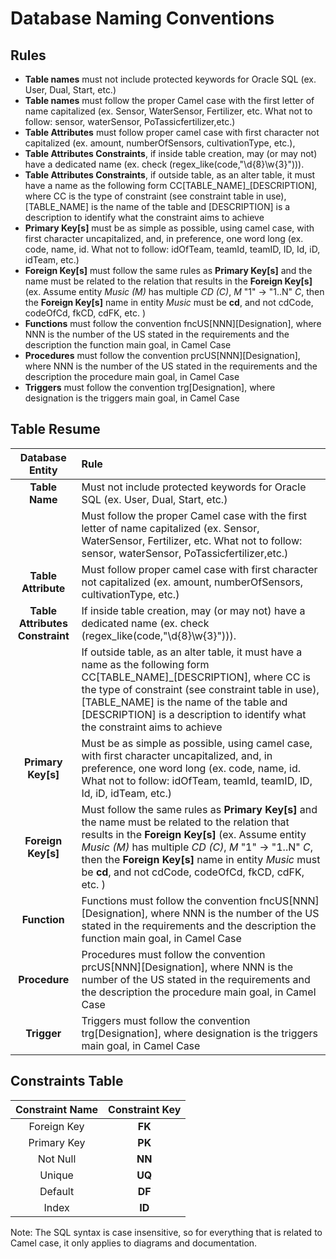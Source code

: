 # Database Naming Conventions

## Rules

* **Table names** must not include protected keywords for Oracle SQL (ex. User, Dual, Start, etc.)
* **Table names** must follow the proper Camel case with the first letter of name capitalized (ex. Sensor, WaterSensor, Fertilizer, etc. What not to follow: sensor, waterSensor, PoTassicfertilizer,etc.)
* **Table Attributes** must follow proper camel case with first character not capitalized (ex. amount, numberOfSensors, cultivationType, etc.),
* **Table Attributes Constraints**, if inside table creation, may (or may not) have a dedicated name (ex. check (regex_like(code,"\d{8}\w{3}"))).
* **Table Attributes Constraints**, if outside table, as an alter table, it must have a name as the following form CC[TABLE_NAME]_[DESCRIPTION], where CC is the type of constraint (see constraint table in use), [TABLE_NAME] is the name of the table and [DESCRIPTION] is a description to identify what the constraint aims to achieve
* **Primary Key[s]** must be as simple as possible, using camel case, with first character uncapitalized, and, in preference, one word long (ex. code, name, id. What not to follow: idOfTeam, teamId, teamID, ID, Id, iD, idTeam, etc.)
* **Foreign Key[s]** must follow the same rules as **Primary Key[s]** and the name must be related to the relation that results in the **Foreign Key[s]** (ex. Assume entity *Music (M)* has multiple *CD (C)*, *M* "1" -> "1..N" *C*, then the **Foreign Key[s]** name in entity *Music* must be **cd**, and not cdCode, codeOfCd, fkCD, cdFK, etc. )
* **Functions** must follow the convention fncUS[NNN][Designation], where NNN is the number of the US stated in the requirements and the description the function main goal, in Camel Case
* **Procedures** must follow the convention prcUS[NNN][Designation], where NNN is the number of the US stated in the requirements and the description the procedure main goal, in Camel Case
* **Triggers** must follow the convention trg[Designation], where designation is the triggers main goal, in Camel Case
## Table Resume

|         Database Entity         | Rule                                                                                                                                                                                                                                                                                                                              |
|:-------------------------------:|:----------------------------------------------------------------------------------------------------------------------------------------------------------------------------------------------------------------------------------------------------------------------------------------------------------------------------------|
|         **Table Name**          | Must not include protected keywords for Oracle SQL (ex. User, Dual, Start, etc.)                                                                                                                                                                                                                                                  |
|                                 | Must follow the proper Camel case with the first letter of name capitalized (ex. Sensor, WaterSensor, Fertilizer, etc. What not to follow: sensor, waterSensor, PoTassicfertilizer,etc.)                                                                                                                                          |
|       **Table Attribute**       | Must follow proper camel case with first character not capitalized (ex. amount, numberOfSensors, cultivationType, etc.)                                                                                                                                                                                                           |
| **Table Attributes Constraint** | If inside table creation, may (or may not) have a dedicated name (ex. check (regex_like(code,"\d{8}\w{3}"))).                                                                                                                                                                                                                     |
|                                 | If outside table, as an alter table, it must have a name as the following form CC[TABLE_NAME]_[DESCRIPTION], where CC is the type of constraint (see constraint table in use), [TABLE_NAME] is the name of the table and [DESCRIPTION] is a description to identify what the constraint aims to achieve                           |
|       **Primary Key[s]**        | Must be as simple as possible, using camel case, with first character uncapitalized, and, in preference, one word long (ex. code, name, id. What not to follow: idOfTeam, teamId, teamID, ID, Id, iD, idTeam, etc.)                                                                                                               |
|       **Foreign Key[s]**        | Must follow the same rules as **Primary Key[s]** and the name must be related to the relation that results in the **Foreign Key[s]** (ex. Assume entity *Music (M)* has multiple *CD (C)*, *M* "1" -> "1..N" *C*, then the **Foreign Key[s]** name in entity *Music* must be **cd**, and not cdCode, codeOfCd, fkCD, cdFK, etc. ) |
|          **Function**           | Functions must follow the convention fncUS[NNN][Designation], where NNN is the number of the US stated in the requirements and the description the function main goal, in Camel Case                                                                                                                                              |                                                                                                                                                                                                                                                                                                                        |
|          **Procedure**          | Procedures must follow the convention prcUS[NNN][Designation], where NNN is the number of the US stated in the requirements and the description the procedure main goal, in Camel Case                                                                                                                                            |
|           **Trigger**           | Triggers must follow the convention trg[Designation], where designation is the triggers main goal, in Camel Case                                                                                                                                                                                                                  |


## Constraints Table

| Constraint Name | Constraint Key |
|:---------------:|:--------------:|
|   Foreign Key   |     **FK**     |
|   Primary Key   |     **PK**     |
|    Not Null     |     **NN**     |
|     Unique      |     **UQ**     |
|     Default     |     **DF**     |
|      Index      |     **ID**     |

Note: The SQL syntax is case insensitive, so for everything that is related to Camel case, it only applies to diagrams and documentation.
